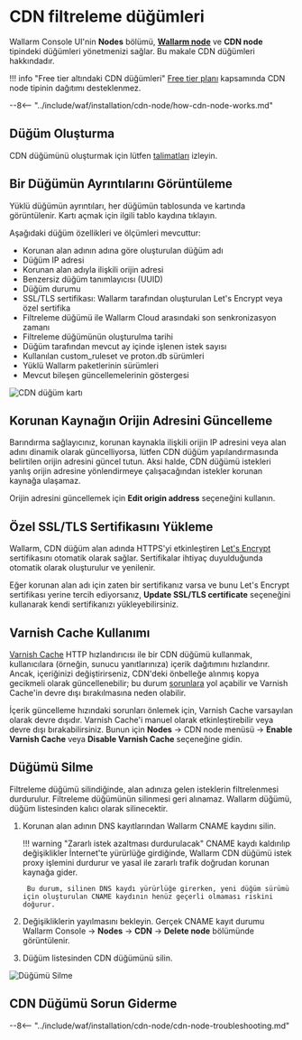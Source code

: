 [cdn-node-operation-scheme]:        ../../images/waf-installation/quickstart/cdn-node-scheme.png
[data-to-wallarm-cloud-docs]:       ../rules/sensitive-data-rule.md
[operation-modes-docs]:             ../../admin-en/configure-wallarm-mode.md
[operation-mode-rule-docs]:         ../../admin-en/configure-wallarm-mode.md#endpoint-targeted-filtration-rules-in-wallarm-console
[wallarm-cloud-docs]:               ../../about-wallarm/overview.md#cloud
[cdn-node-creation-modal]:          ../../images/waf-installation/quickstart/cdn-node-creation-modal.png
[cname-required-modal]:             ../../images/waf-installation/quickstart/cname-required-modal.png
[attacks-in-ui]:                    ../../images/admin-guides/test-attacks-quickstart.png
[user-roles-docs]:                  ../settings/users.md
[update-origin-ip-docs]:            #updating-the-origin-address-of-the-protected-resourse
[rules-docs]:                       ../rules/rules.md
[ip-lists-docs]:                    ../ip-lists/overview.md
[integration-docs]:                 ../settings/integrations/integrations-intro.md
[trigger-docs]:                     ../triggers/triggers.md
[application-docs]:                 ../settings/applications.md
[events-docs]:                      ../events/check-attack.md
[graylist-populating-docs]:         ../ip-lists/overview.md
[link-app-conf]:                    ../settings/applications.md
[using-varnish-cache]:              #using-varnish-cache

# CDN filtreleme düğümleri

Wallarm Console UI'nin **Nodes** bölümü, [**Wallarm node**](nodes.md) ve **CDN node** tipindeki düğümleri yönetmenizi sağlar. Bu makale CDN düğümleri hakkındadır.

!!! info "Free tier altındaki CDN düğümleri"
    [Free tier planı](../../about-wallarm/subscription-plans.md#free-tier) kapsamında CDN node tipinin dağıtımı desteklenmez.

--8<-- "../include/waf/installation/cdn-node/how-cdn-node-works.md"

## Düğüm Oluşturma

CDN düğümünü oluşturmak için lütfen [talimatları](../../installation/cdn-node.md) izleyin.

## Bir Düğümün Ayrıntılarını Görüntüleme

Yüklü düğümün ayrıntıları, her düğümün tablosunda ve kartında görüntülenir. Kartı açmak için ilgili tablo kaydına tıklayın.

Aşağıdaki düğüm özellikleri ve ölçümleri mevcuttur:

* Korunan alan adının adına göre oluşturulan düğüm adı
* Düğüm IP adresi
* Korunan alan adıyla ilişkili orijin adresi
* Benzersiz düğüm tanımlayıcısı (UUID)
* Düğüm durumu
* SSL/TLS sertifikası: Wallarm tarafından oluşturulan Let's Encrypt veya özel sertifika
* Filtreleme düğümü ile Wallarm Cloud arasındaki son senkronizasyon zamanı
* Filtreleme düğümünün oluşturulma tarihi
* Düğüm tarafından mevcut ay içinde işlenen istek sayısı
* Kullanılan custom_ruleset ve proton.db sürümleri
* Yüklü Wallarm paketlerinin sürümleri
* Mevcut bileşen güncellemelerinin göstergesi

![CDN düğüm kartı](../../images/user-guides/nodes/view-cdn-node-comp-vers.png)

## Korunan Kaynağın Orijin Adresini Güncelleme

Barındırma sağlayıcınız, korunan kaynakla ilişkili orijin IP adresini veya alan adını dinamik olarak güncelliyorsa, lütfen CDN düğüm yapılandırmasında belirtilen orijin adresini güncel tutun. Aksi halde, CDN düğümü istekleri yanlış orijin adresine yönlendirmeye çalışacağından istekler korunan kaynağa ulaşamaz.

Orijin adresini güncellemek için **Edit origin address** seçeneğini kullanın.

## Özel SSL/TLS Sertifikasını Yükleme

Wallarm, CDN düğüm alan adında HTTPS'yi etkinleştiren [Let's Encrypt](https://letsencrypt.org/) sertifikasını otomatik olarak sağlar. Sertifikalar ihtiyaç duyulduğunda otomatik olarak oluşturulur ve yenilenir.

Eğer korunan alan adı için zaten bir sertifikanız varsa ve bunu Let's Encrypt sertifikası yerine tercih ediyorsanız, **Update SSL/TLS certificate** seçeneğini kullanarak kendi sertifikanızı yükleyebilirsiniz.

## Varnish Cache Kullanımı

[Varnish Cache](https://varnish-cache.org/intro/index.html#intro) HTTP hızlandırıcısı ile bir CDN düğümü kullanmak, kullanıcılara (örneğin, sunucu yanıtlarınıza) içerik dağıtımını hızlandırır. Ancak, içeriğinizi değiştirirseniz, CDN'deki önbelleğe alınmış kopya gecikmeli olarak güncellenebilir; bu durum [sorunlara](#why-is-there-a-delay-in-the-update-of-the-content-protected-by-the-cdn-node) yol açabilir ve Varnish Cache'in devre dışı bırakılmasına neden olabilir.

İçerik güncelleme hızındaki sorunları önlemek için, Varnish Cache varsayılan olarak devre dışıdır. Varnish Cache'i manuel olarak etkinleştirebilir veya devre dışı bırakabilirsiniz. Bunun için **Nodes** → CDN node menüsü → **Enable Varnish Cache** veya **Disable Varnish Cache** seçeneğine gidin.

## Düğümü Silme

Filtreleme düğümü silindiğinde, alan adınıza gelen isteklerin filtrelenmesi durdurulur. Filtreleme düğümünün silinmesi geri alınamaz. Wallarm düğümü, düğüm listesinden kalıcı olarak silinecektir.

1. Korunan alan adının DNS kayıtlarından Wallarm CNAME kaydını silin.

    !!! warning "Zararlı istek azaltması durdurulacak"
        CNAME kaydı kaldırılıp değişiklikler İnternet'te yürürlüğe girdiğinde, Wallarm CDN düğümü istek proxy işlemini durdurur ve yasal ile zararlı trafik doğrudan korunan kaynağa gider.

        Bu durum, silinen DNS kaydı yürürlüğe girerken, yeni düğüm sürümü için oluşturulan CNAME kaydının henüz geçerli olmaması riskini doğurur.
1. Değişikliklerin yayılmasını bekleyin. Gerçek CNAME kayıt durumu Wallarm Console → **Nodes** → **CDN** → **Delete node** bölümünde görüntülenir.
1. Düğüm listesinden CDN düğümünü silin.

![Düğümü Silme](../../images/user-guides/nodes/delete-cdn-node.png)

## CDN Düğümü Sorun Giderme

--8<-- "../include/waf/installation/cdn-node/cdn-node-troubleshooting.md"